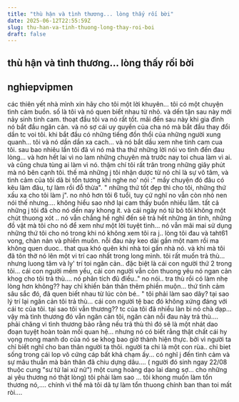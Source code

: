 ```yaml
---
title: "thù hận và tình thương... lòng thấy rối bời"
date: 2025-06-12T22:55:59Z
slug: thu-han-va-tinh-thuong-long-thay-roi-boi
draft: false
---
```


## thù hận và tình thương... lòng thấy rối bời

## nghiepvipmen

các thiên yết nhà mình xin hãy cho tôi một lời khuyên... tôi có một chuyện tình cảm buồn.
số là tôi và nó quen biết nhau từ nhỏ. và dến tận sau này mới nảy sinh tinh cam. 
thoạt đầu tôi va nó rất tốt. mãi đến sau này khi gia đình nó bắt đầu ngăn cản. và nó sợ cái uy quyền của cha nó mà bắt đầu thay đổi dần tc voi tôi.
khi bắt đầu có những tiếng đồn thổi của những người xung quanh... tôi và nó dần dần xa cach... và nó bắt dầu xem nhe tinh cam cua tôi. sau bao nhiêu lần tôi đã vì nó mà tha thứ những lời nói vo tình đến đau lòng... và hơn hết lai vì no lam những chuyên mà trước nay toi chua làm vì ai. và cũng chưa tùng ai làm vì nó. thậm chí tôi rất trân trong những giây phút mà nó bên cạnh tôi.
thế mà những j tôi nhận dược từ nó chỉ là sự vô tâm, và tình cảm của tôi dã bi tổn tương khi nghe no' nói :" mấy chuyện đó đâu có kêu làm đâu, tự làm rồi đỗ thừa". " những thứ tốt đẹp thì cho tôi, những thứ xấu xa cho tôi làm j". no nhỏ hơn tôi 6 tuổi, tuy cứ nghĩ no vẫn còn nhỏ nen nói thế nhưng....
không hiểu sao nhớ lại cam thấy buồn nhiều lắm.  tất cả những j tôi đã cho nó dến nay khong ít. và cái ngày nó từ bỏ tôi không một chút thuong xót .. nó vẫn chẳng hề nghĩ đến sẽ trả hết những ân tình, những đồ vật mà tôi cho nó để xem như một lời tuyệt tình... nó vẫn mãi mai sử dụng những thứ tôi cho nó trong khi nó không xem tôi ra j..
lòng tôi đau và taht61 vong, chàn nản và phiền muôn. nỗi đau này keo dài gần một nam rồi ma không quen duoc.. that qua khó quên khi nhà toi gần nhà nó. và khi mà tôi đã tôn thờ nó lên một vi trí cao nhất trong long mình.
tôi rất muốn trả thù... nhưng luong tâm và ly' trí toi ngăn cản.. đặc biệt là cái con người thứ 2 trong tôi... cái con người mềm yếu, cái con người vẫn còn thuong yêu nó ngan cản khog cho tôi trả thù.... nó phân tích đũ điều.." no nói.. tra thù rồi có làm nhẹ lòng hơn không?? hay chỉ khiến bản thân thêm phiền muộn... thứ tình cảm sâu sắc đó, đã quen biết nhau từ lúc còn bé.. "
tôi phải làm sao dây? tại sao lý trí lại ngăn cản tôi trả thù... cái con người tệ bac đó không xứng đáng với cái tc của tôi. tại sao tôi vẫn thương?? tc của tôi đã nhiểu làn bi nó chà dạp... vậy mà tình thương đó vẫn ngăn cản tôi, ngăn càn nỗi đau này trả thù.... phải chăng vì tình thương bảo rằng nếu trả thù thì đó sẽ là một nhát dao đoạn tuyệt hoàn toàn mối quan hệ... nhưng nó có biết rằng thật chất cái hy vọng mong manh do của nó se khog bao giờ thành hiện thực. bởi vì người ta chỉ biết nghĩ cho ban thân người ta thôi. người ta chi là một con rùa.. chi biet sống trong cái lop võ cứng cáp bất khả chạm ấy... có nghĩ j đến tình cảm và sự mâu thuẫn mà bản thân đã chiu dựng dâu....
( người đó sinh ngay 22/08 thuộc cung "sư tử lai xử nử") một cung hoàng dạo lai dang sợ... cho những ai yêu thương nó thật lòng) tôi phải làm sao ... tôi khong muốn làm tổn thương nó,.... chính vì thế mà tôi dã tự làm tổn thuong chính ban than toi mất ròi....